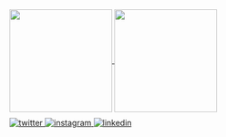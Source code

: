 <a href="https://github.com/olafkotur/olafkotur">
  <img align="center" src="https://github-readme-stats.vercel.app/api?username=olafkotur&show_icons=true&theme=dark&icon_color=1ed9cf&count_private=true" style="height:180px;"/>
</a>
<a href="https://github.com/olafkotur/olafkotur">
  <img align="center" src="https://github-readme-stats.vercel.app/api/top-langs/?username=olafkotur&layout=compact&theme=dark&hide=html,css,dart&langs_count=6" style="height:180px;" />
</a>

<div align="left" style="margin-top:10px;">
  <a href="https://twitter.com/olafkotur" target="_blank">
    <img src=https://img.shields.io/badge/twitter-%2300acee.svg?&style=for-the-badge&logo=twitter&logoColor=white alt=twitter style="margin-bottom: 5px;" />
  </a>
  <a href="https://www.instagram.com/olafkotur" target="_blank">
    <img src=https://img.shields.io/badge/instagram-%23000000.svg?&style=for-the-badge&logo=instagram&logoColor=white alt=instagram style="margin-bottom: 5px;" />
  </a>
  <a href="https://www.linkedin.com/in/olaf-kotur-3b9b4366/" target="_blank">
    <img src=https://img.shields.io/badge/linkedin-%231E77B5.svg?&style=for-the-badge&logo=linkedin&logoColor=white alt=linkedin style="margin-bottom: 5px;" />
  </a>
</div>
